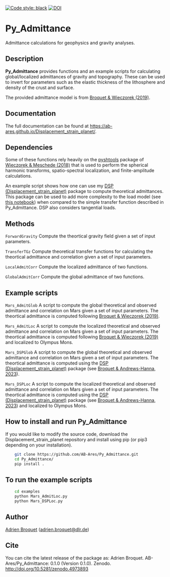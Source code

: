 [![Code style: black](https://img.shields.io/badge/code%20style-black-000000.svg)](https://github.com/psf/black)
[![DOI](https://zenodo.org/badge/368906695.svg)](https://zenodo.org/badge/latestdoi/368906695)

# Py_Admittance

Admittance calculations for geophysics and gravity analyses.

## Description

**Py_Admittance** provides functions and an example scripts for calculating global/localized admittances of gravity and topography. These can be used to invert for parameters such as the elastic thickness of the lithosphere and density of the crust and surface.

The provided admittance model is from [Broquet & Wieczorek (2019)](https://agupubs.onlinelibrary.wiley.com/doi/abs/10.1029/2019JE005959).

## Documentation

The full documentation can be found at https://ab-ares.github.io/Displacement_strain_planet/.

## Dependencies

Some of these functions rely heavily on the [pyshtools](https://shtools.github.io/SHTOOLS/) package of [Wieczorek & Meschede (2018)](https://agupubs.onlinelibrary.wiley.com/doi/full/10.1029/2018GC007529) that is used to perform the spherical harmonic transforms, spatio-spectral localization, and finite-amplitude calculations.

An example script shows how one can use my [DSP (Displacement_strain_planet)]( https://github.com/AB-Ares/Displacement_strain_planet) package to compute theoretical admittances. This package can be used to add more complexity to the load model (see [this notebook](https://ab-ares.github.io/Displacement_strain_planet/notebooks/Run_demo.html)) when compared to the simple transfer function described in Py_Admittance. DSP also considers tangential loads. 

## Methods
`ForwardGravity`  Compute the theortical gravity field given a set of input parameters.

`TransferTGz`  Compute theoretical transfer functions for calculating the theortical admittance and correlation given a set of input parameters.

`LocalAdmitCorr`  Compute the localized admittance of two functions.

`GlobalAdmitCorr` Compute the global admittance of two functions.

## Example scripts
`Mars_AdmitGlob`  A script to compute the global theoretical and observed admittance and correlation on Mars given a set of input parameters. The theortical admittance is computed following [Broquet & Wieczorek (2019)](https://agupubs.onlinelibrary.wiley.com/doi/abs/10.1029/2019JE005959).

`Mars_AdmitLoc`  A script to compute the localized theoretical and observed admittance and correlation on Mars given a set of input parameters. The theortical admittance is computed following [Broquet & Wieczorek (2019)](https://agupubs.onlinelibrary.wiley.com/doi/abs/10.1029/2019JE005959) and localized to Olympus Mons.

`Mars_DSPGlob`  A script to compute the global theoretical and observed admittance and correlation on Mars given a set of input parameters. The theortical admittance is computed using the [DSP (Displacement_strain_planet)]( https://github.com/AB-Ares/Displacement_strain_planet) package (see [Broquet & Andrews-Hanna, 2023](https://doi.org/10.1038/s41550-022-01836-3)).

`Mars_DSPLoc`  A script to compute the localized theoretical and observed admittance and correlation on Mars given a set of input parameters. The theortical admittance is computed using the [DSP (Displacement_strain_planet)]( https://github.com/AB-Ares/Displacement_strain_planet) package (see [Broquet & Andrews-Hanna, 2023](https://doi.org/10.1038/s41550-022-01836-3)) and localized to Olympus Mons.

## How to install and run Py_Admittance
If you would like to modify the source code, download the Displacement_strain_planet repository and install using pip (or pip3 depending on your installation).
```bash
    git clone https://github.com/AB-Ares/Py_Admittance.git
    cd Py_Admittance/
    pip install .
```

## To run the example scripts
```bash
    cd examples
    python Mars_AdmitLoc.py 
    python Mars_DSPLoc.py 
```

## Author
[Adrien Broquet](https://ab-ares.github.io/website/) (adrien.broquet@dlr.de)

## Cite
You can cite the latest release of the package as:
Adrien Broquet. AB-Ares/Py_Admittance: 0.1.0 (Version 0.1.0). Zenodo. http://doi.org/10.5281/zenodo.4973893
